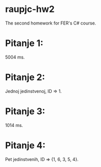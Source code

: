 # raupjc-hw2
The second homework for FER's C# course.

# Pitanje 1:
5004 ms.

# Pitanje 2:
Jednoj jedinstvenoj, ID => 1.

# Pitanje 3:
1014 ms.

# Pitanje 4:
Pet jedinstvenih, ID => {1, 6, 3, 5, 4}.
